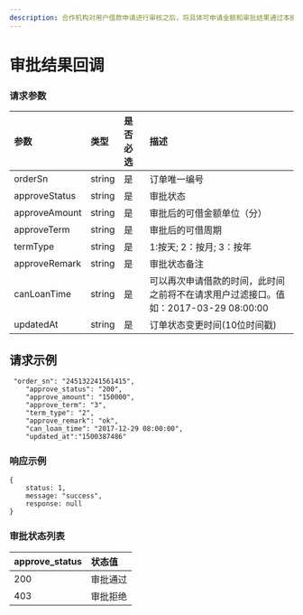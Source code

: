 ```yaml
---
description: 合作机构对用户借款申请进行审核之后，将具体可申请金额和审批结果通过本接口推送给平台
---
```


# 审批结果回调

### 请求参数

| 参数 | 类型 | 是否必选 | 描述 |
| :--- | :--- | :--- | :--- |
| orderSn | string | 是 | 订单唯一编号 |
| approveStatus | string | 是 | 审批状态 |
| approveAmount | string | 是 | 审批后的可借金额单位（分） |
| approveTerm | string | 是 | 审批后的可借周期 |
| termType | string | 是 | 1:按天; 2：按月; 3：按年 |
| approveRemark | string | 是 | 审批状态备注 |
| canLoanTime | string | 是 | 可以再次申请借款的时间，此时间之前将不在请求用户过滤接口。值如：2017-03-29 08:00:00 |
| updatedAt | string | 是 | 订单状态变更时间\(10位时间戳\) |

## 请求示例 <a id="&#x8BF7;&#x6C42;&#x793A;&#x4F8B;"></a>

```text
 "order_sn": "245132241561415",
    "approve_status": "200",
    "approve_amount": "150000",
    "approve_term": "3",
    "term_type": "2",
    "approve_remark": "ok",
    "can_loan_time": "2017-12-29 08:00:00",
    "updated_at":"1500387486"
```

### 响应示例



```text
{
    status: 1,
    message: "success",
    response: null
}
```

### 审批状态列表 <a id="&#x5BA1;&#x6279;&#x72B6;&#x6001;&#x5217;&#x8868;"></a>

| approve\_status | 状态值 |
| :--- | :--- |
| 200 | 审批通过 |
| 403 | 审批拒绝 |

